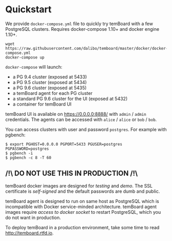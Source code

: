 # Quickstart

We provide `docker-compose.yml` file to quickly try temBoard with a few
PostgreSQL clusters. Requires docker-compose 1.10+ and docker engine 1.10+.

``` console
wget https://raw.githubusercontent.com/dalibo/temboard/master/docker/docker-compose.yml
docker-compose up
```

`docker-compose` will launch:

- a PG 9.4 cluster (exposed at 5433)
- a PG 9.5 cluster (exposed at 5434)
- a PG 9.6 cluster (exposed at 5435)
- a temBoard agent for each PG cluster
- a standard PG 9.6 cluster for the UI (exposed at 5432)
- a container for temBoard UI

temBoard UI is available on <https://0.0.0.0:8888/> with `admin` / `admin`
credentials. The agents can be accessed with `alice` / `alice` or `bob` / `bob`.

You can access clusters with user and password `postgres`. For example with
pgbench:

``` console
$ export PGHOST=0.0.0.0 PGPORT=5433 PGUSER=postgres PGPASSWORD=postgres
$ pgbench -i
$ pgbench -c 8 -T 60
```

## /!\\ DO NOT USE THIS IN PRODUCTION /!\\

temBoard docker images are designed for *testing* and *demo*. The SSL
certificate is *self-signed* and the default passwords are dumb and public.

temBoard agent is designed to run on same host as PostgreSQL which is
incompatible with Docker service-minded architecture. temBoard agent images
require *access to docker socket* to restart PostgreSQL, which you do not want
in production.

To deploy temBoard in a production environment, take some time to
read <http://temboard.rtfd.io>.
